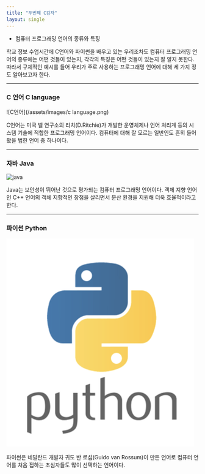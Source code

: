 ```yaml
---
title: "두번째 C감자"
layout: single
---
```

- 컴퓨터 프로그래밍 언어의 종류와 특징 




 학교 정보 수업시간에 C언어와 파이썬을 배우고 있는 우리조차도 컴퓨터 프로그래밍 언어의 종류에는 어떤 것들이 있는지, 각각의 특징은 어떤 것들이 있는지 잘 알지 못한다. 따라서 구체적인 예시를 들어 우리가 주로 사용하는 프로그래밍 언어에 대해 세 가지 정도 알아보고자 한다.
 
---
### C 언어 C language
![C언어](/assets/images/c language.png)   

 C언어는 미국 벨 연구소의 리치(D.Ritchie)가 개발한 운영체제나 언어 처리계 등의 시스템 기술에 적합한 프로그래밍 언어이다. 컴퓨터에 대해 잘 모르는 일반인도 흔히 들어봤을 법한 언어 중 하나이다.

---
### 자바 Java

![java][name of link of java]

[name of link of java]: https://postfiles.pstatic.net/MjAyMDExMjRfMTkx/MDAxNjA2MjAxMDc2MDk3.BNoF3Q_2i2c7tswtT62jnmfzR-p2xw-JQzDKaAaxTyIg.b1DOA6gYEB9PsogYiMGUXKtnf0pDqE3z8rEcQMi9k5cg.PNG.tjrdls0817/K-038.png?type=w773

 Java는 보안성이 뛰어난 것으로 평가되는 컴퓨터 프로그래밍 언어이다. 객체 지향 언어인 C++ 언어의 객체 지향적인 장점을 살리면서 분산 환경을 지원해 더욱 효율적이라고 한다.

---
### 파이썬 Python
[![Python](/assets/images/python.png "더 자세한 내용을 원하시면 방문해 보세요!")](https://search.pstatic.net/common/?src=http%3A%2F%2Fblogfiles.naver.net%2FMjAyMDA2MjNfMTU5%2FMDAxNTkyOTAwNjAyMzYx._jtpP7Z0ALXkQdV1dXmHLBlzEUq1DE6MU83q_nyLWwEg.iimdQvlkkhK8Xf5C2-rXvXYJ2aSjJSawwwNQ_IgBd-sg.PNG.maso-campus%2Fimage.png&type=sc960_832)

 파이썬은 네덜란드 개발자 귀도 반 로섬(Guido van Rossum)이 만든 언어로 컴퓨터 언어를 처음 접하는 초심자들도 많이 선택하는 언어이다. 
